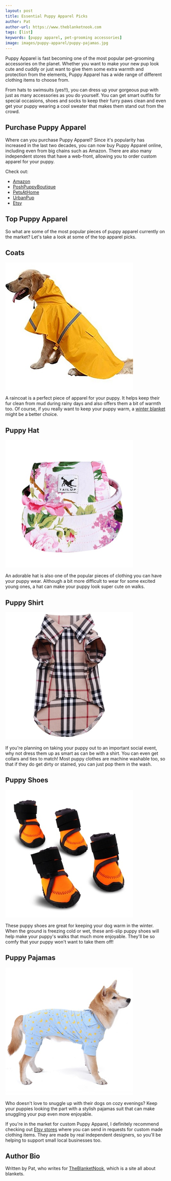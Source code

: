 ```yaml
---
layout: post
title: Essential Puppy Apparel Picks
author: Pat
author-url: https://www.theblanketnook.com
tags: [list]
keywords: [puppy apparel, pet-grooming accessories]
image: images/puppy-apparel/puppy-pajamas.jpg
---
```


Puppy Apparel is fast becoming one of the most popular pet-grooming accessories on the planet. Whether you want to make your new pup look cute and cuddly or just want to give them some extra warmth and protection from the elements, Puppy Apparel has a wide range of different clothing items to choose from.

From hats to swimsuits (yes!!), you can dress up your gorgeous pup with just as many accessories as you do yourself. You can get smart outfits for special occasions, shoes and socks to keep their furry paws clean and even get your puppy wearing a cool sweater that makes them stand out from the crowd.

## Purchase Puppy Apparel

Where can you purchase Puppy Apparel? Since it's popularity has increased in the last two decades, you can now buy Puppy Apparel online, including even from big chains such as Amazon. There are also many independent stores that have a web-front, allowing you to order custom apparel for your puppy.

Check out:

* [Amazon](https://www.amazon.com/b/?node=2975313011&tag=puppysnuggles-20)
* [PoshPuppyBoutique](https://www.poshpuppyboutique.com/Dog_Apparel_s/4.htm)
* [PetsAtHome](http://www.petsathome.com/)
* [UrbanPup](https://www.urbanpup.com/)
* [Etsy](https://www.etsy.com/market/puppy_clothes)

## Top Puppy Apparel

So what are some of the most popular pieces of puppy apparel currently on the market? Let's take a look at some of the top apparel picks.

## Coats

![Dog Raincoat](/images/puppy-apparel/dog-raincoat.jpg)

A raincoat is a perfect piece of apparel for your puppy. It helps keep their fur clean from mud during rainy days and also offers them a bit of warmth too. Of course, if you really want to keep your puppy warm, a [winter blanket](https://www.theblanketnook.com/winter-blankets) might be a better choice.

## Puppy Hat

![Puppy Hat](/images/puppy-apparel/puppy-hat.jpg)

An adorable hat is also one of the popular pieces of clothing you can have your puppy wear. Although a bit more difficult to wear for some excited young ones, a hat can make your puppy look super cute on walks.

## Puppy Shirt

![Puppy Shirt](/images/puppy-apparel/puppy-shirt.jpg)

If you're planning on taking your puppy out to an important social event, why not dress them up as smart as can be with a shirt. You can even get collars and ties to match! Most puppy clothes are machine washable too, so that if they do get dirty or stained, you can just pop them in the wash.

## Puppy Shoes

![Puppy Shoes](/images/puppy-apparel/puppy-shoes.jpg)

These puppy shoes are great for keeping your dog warm in the winter. When the ground is freezing cold or wet, these anti-slip puppy shoes will help make your puppy's walks that much more enjoyable. They'll be so comfy that your puppy won't want to take them off!

## Puppy Pajamas

![Puppy Pajamas](/images/puppy-apparel/puppy-pajamas.jpg)

Who doesn't love to snuggle up with their dogs on cozy evenings? Keep your puppies looking the part with a stylish pajamas suit that can make snuggling your pup even more enjoyable.

If you're in the market for custom Puppy Apparel, I definitely recommend checking out [Etsy stores](https://www.etsy.com/market/puppy_clothes) where you can send in requests for custom made clothing items. They are made by real independent designers, so you'll be helping to support small local businesses too.

<script type="text/javascript">
amzn_assoc_placement = "adunit0";
amzn_assoc_tracking_id = "puppysnuggles-20";
amzn_assoc_ad_mode = "search";
amzn_assoc_ad_type = "smart";
amzn_assoc_marketplace = "amazon";
amzn_assoc_region = "US";
amzn_assoc_default_search_phrase = "puppy dog apparel";
amzn_assoc_default_category = "PetSupplies";
amzn_assoc_linkid = "794bbdfaba2524e40efbe58e1b416e42";
amzn_assoc_search_bar = "false";
amzn_assoc_title = "Amazon Puppy Apparel Picks";
amzn_assoc_default_browse_node = "2619533011";
</script>
<script src="//z-na.amazon-adsystem.com/widgets/onejs?MarketPlace=US"></script>

## Author Bio

Written by Pat, who writes for [TheBlanketNook](https://www.theblanketnook.com), which is a site all about blankets.
